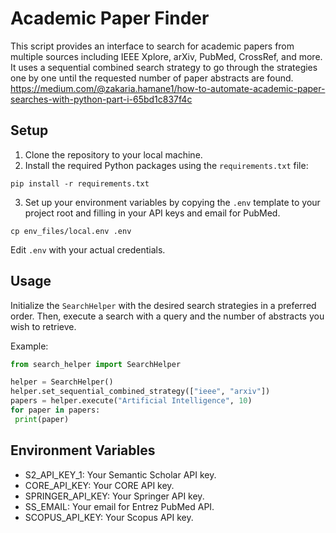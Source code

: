 # Academic Paper Finder

This script provides an interface to search for academic papers from multiple sources including IEEE Xplore, arXiv, PubMed, CrossRef, and more. It uses a sequential combined search strategy to go through the strategies one by one until the requested number of paper abstracts are found.
https://medium.com/@zakaria.hamane1/how-to-automate-academic-paper-searches-with-python-part-i-65bd1c837f4c

## Setup

1. Clone the repository to your local machine.
2. Install the required Python packages using the `requirements.txt` file:
```
pip install -r requirements.txt
```

3. Set up your environment variables by copying the `.env` template to your project root and filling in your API keys and email for PubMed.
```
cp env_files/local.env .env
```

Edit `.env` with your actual credentials.

## Usage

Initialize the `SearchHelper` with the desired search strategies in a preferred order. Then, execute a search with a query and the number of abstracts you wish to retrieve.

Example:
```python
from search_helper import SearchHelper

helper = SearchHelper()
helper.set_sequential_combined_strategy(["ieee", "arxiv"])
papers = helper.execute("Artificial Intelligence", 10)
for paper in papers:
 print(paper)
```

## Environment Variables
- S2_API_KEY_1: Your Semantic Scholar API key.
- CORE_API_KEY: Your CORE API key.
- SPRINGER_API_KEY: Your Springer API key.
- SS_EMAIL: Your email for Entrez PubMed API.
- SCOPUS_API_KEY: Your Scopus API key.
